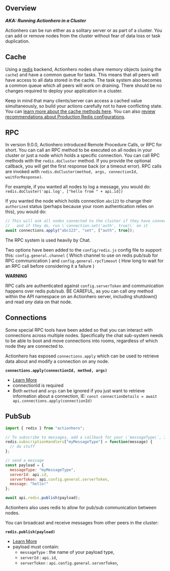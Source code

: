## Overview

**_AKA: Running Actionhero in a Cluster_**

Actionhero can be run either as a solitary server or as part of a cluster. You can add or remove nodes from the cluster without fear of data loss or task duplication.

## Cache

Using a [redis](http://redis.io) backend, Actionhero nodes share memory objects (using the `cache`) and have a common queue for tasks. This means that all peers will have access to all data stored in the cache. The task system also becomes a common queue which all peers will work on draining. There should be no changes required to deploy your application in a cluster.

Keep in mind that many clients/server can access a cached value simultaneously, so build your actions carefully not to have conflicting state. You can [learn more about the cache methods here](/tutorials/cache). You can also [review recommendations about Production Redis configurations](/tutorials/production-notes).

## RPC

In version 9.0.0, Actionhero introduced Remote Procedure Calls, or RPC for short. You can call an RPC method to be executed on all nodes in your cluster or just a node which holds a specific connection. You can call RPC methods with the `redis.doCluster` method. If you provide the optional callback, you will get the first response back (or a timeout error). RPC calls are invoked with `redis.doCluster(method, args, connectionId, waitForResponse)`.

For example, if you wanted all nodes to log a message, you would do: `redis.doCluster('api.log', ["hello from " + api.id])`

If you wanted the node which holds connection `abc123` to change their `authorized` status (perhaps because your room authentication relies on this), you would do:

```js
// This will ask all nodes connected to the cluster if they have connection #\`abc123\`
//   and if they do, run \`connection.set('auth', true)\` on it
await connections.apply("abc123", "set", ["auth", true]);
```

The RPC system is used heavily by Chat.

Two options have been added to the `config/redis.js` config file to support this: `config.general.channel` ( Which channel to use on redis pub/sub for RPC communication ) and `config.general.rpcTimeout` ( How long to wait for an RPC call before considering it a failure )

**WARNING**

RPC calls are authenticated against `config.serverToken` and communication happens over redis pub/sub. BE CAREFUL, as you can call _any_ method within the API namespace on an Actionhero server, including shutdown() and read _any_ data on that node.

## Connections

Some special RPC tools have been added so that you can interact with connections across multiple nodes. Specifically the chat sub-system needs to be able to boot and move connections into rooms, regardless of which node they are connected to.

Actionhero has exposed `connections.apply` which can be used to retrieve data about and modify a connection on any node.

**`connections.apply(connectionId, method, args)`**

- [Learn More](api.connections.html)
- connectionId is required
- Both `method` and `args` can be ignored if you just want to retrieve information about a connection, IE: `const connectionDetails = await api.connections.apply(connectionId)`

## PubSub

```js
import { redis } from "actionhero";

// To subscribe to messages, add a callback for your \`messageType\`, IE:
redis.subscriptionHandlers["myMessageType"] = function(message) {
  // do stuff
};

// send a message
const payload = {
  messageType: "myMessageType",
  serverId: api.id,
  serverToken: api.config.general.serverToken,
  message: "hello!"
};

await api.redis.publish(payload);
```

Actionhero also uses redis to allow for pub/sub communication between nodes.

You can broadcast and receive messages from other peers in the cluster:

**`redis.publish(payload)`**

- [Learn More](api.redis.html)
- payload must contain:
  - `messageType` : the name of your payload type,
  - `serverId` : `api.id`,
  - `serverToken` : `api.config.general.serverToken`,
